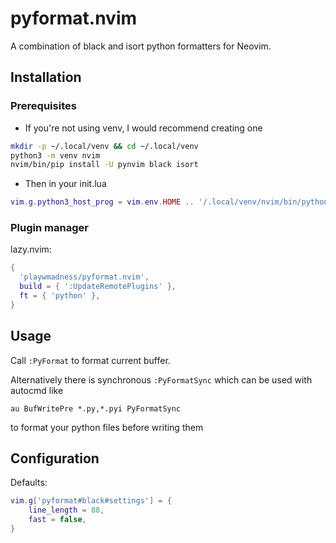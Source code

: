 # pyformat.nvim

A combination of black and isort python formatters for Neovim.

## Installation

### Prerequisites

- If you're not using venv, I would recommend creating one
```bash
mkdir -p ~/.local/venv && cd ~/.local/venv
python3 -m venv nvim
nvim/bin/pip install -U pynvim black isort
```
- Then in your init.lua
```lua
vim.g.python3_host_prog = vim.env.HOME .. '/.local/venv/nvim/bin/python'
```

### Plugin manager

lazy.nvim:
```lua
{
  'playwmadness/pyformat.nvim',
  build = { ':UpdateRemotePlugins' },
  ft = { 'python' },
}
```

## Usage

Call `:PyFormat` to format current buffer.

Alternatively there is synchronous `:PyFormatSync` which can be used with autocmd like 
```vim
au BufWritePre *.py,*.pyi PyFormatSync
```
to format your python files before writing them

## Configuration

Defaults:
```lua
vim.g['pyformat#black#settings'] = {
    line_length = 88,
    fast = false,
}
```
